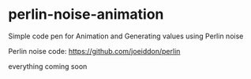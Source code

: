 # perlin-noise-animation
Simple code pen for Animation and Generating values using Perlin noise

Perlin noise code: https://github.com/joeiddon/perlin

everything coming soon
